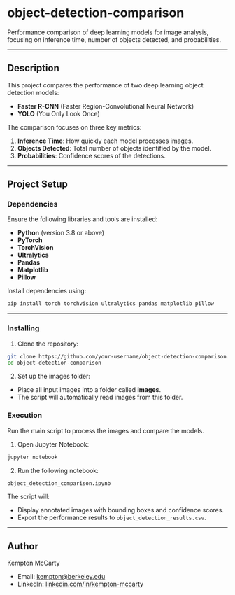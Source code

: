 # object-detection-comparison
Performance comparison of deep learning models for image analysis, focusing on inference time, number of objects detected, and probabilities.

---

## Description  
This project compares the performance of two deep learning object detection models:  
- **Faster R-CNN** (Faster Region-Convolutional Neural Network)  
- **YOLO** (You Only Look Once)  

The comparison focuses on three key metrics:  
1. **Inference Time**: How quickly each model processes images.  
2. **Objects Detected**: Total number of objects identified by the model.  
3. **Probabilities**: Confidence scores of the detections.  

---

## Project Setup

### Dependencies
Ensure the following libraries and tools are installed:  
- **Python** (version 3.8 or above)  
- **PyTorch**  
- **TorchVision**  
- **Ultralytics**  
- **Pandas**  
- **Matplotlib**  
- **Pillow**

Install dependencies using:
```bash
pip install torch torchvision ultralytics pandas matplotlib pillow
```

---

### Installing
1. Clone the repository:
 ```bash
 git clone https://github.com/your-username/object-detection-comparison.git
 cd object-detection-comparison
 ```
2. Set up the images folder:
- Place all input images into a folder called **images**.
- The script will automatically read images from this folder.

### Execution
Run the main script to process the images and compare the models.
1. Open Jupyter Notebook:
```bash
jupyter notebook
```
2. Run the following notebook:
```bash
object_detection_comparison.ipynb
```

The script will:
- Display annotated images with bounding boxes and confidence scores.
- Export the performance results to `object_detection_results.csv`.

---

## Author
Kempton McCarty
- Email: [kempton@berkeley.edu](mailto:kempton@berkeley.edu)  
- LinkedIn: [linkedin.com/in/kempton-mccarty](https://linkedin.com/in/kempton-mccarty)  
